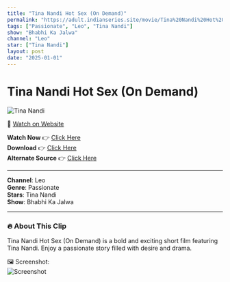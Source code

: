 ```yaml
---
title: "Tina Nandi Hot Sex (On Demand)"
permalink: "https://adult.indianseries.site/movie/Tina%20Nandi%20Hot%20Sex%20(On%20Demand)"
tags: ["Passionate", "Leo", "Tina Nandi"]
show: "Bhabhi Ka Jalwa"
channel: "Leo"
star: ["Tina Nandi"]
layout: post
date: "2025-01-01"
---
```


# Tina Nandi Hot Sex (On Demand)

![Tina Nandi](https://shorts.desisins.com/wp-content/uploads/2023/05/Tina-Nandi-Hot-Sex-shorts.desisins.com_.jpg)

🔗 [Watch on Website](https://adult.indianseries.site/movie/Tina%20Nandi%20Hot%20Sex%20(On%20Demand))

**Watch Now** 👉 [Click Here](https://adult.indianseries.site/movie/Tina%20Nandi%20Hot%20Sex%20(On%20Demand))  
**Download** 👉 [Click Here](https://adult.indianseries.site/movie/Tina%20Nandi%20Hot%20Sex%20(On%20Demand))  
**Alternate Source** 👉 [Click Here](https://adult.indianseries.site/movie/Tina%20Nandi%20Hot%20Sex%20(On%20Demand))

---

**Channel**: Leo  
**Genre**: Passionate  
**Stars**: Tina Nandi  
**Show**: Bhabhi Ka Jalwa

---

### 🔥 About This Clip

Tina Nandi Hot Sex (On Demand) is a bold and exciting short film featuring Tina Nandi. Enjoy a passionate story filled with desire and drama.
 
🖼️ Screenshot:  
![Screenshot](https://shorts.desisins.com/wp-content/uploads/2023/05/Tina-Nandi-Hot-Sex-shorts.desisins.com_.jpg)
